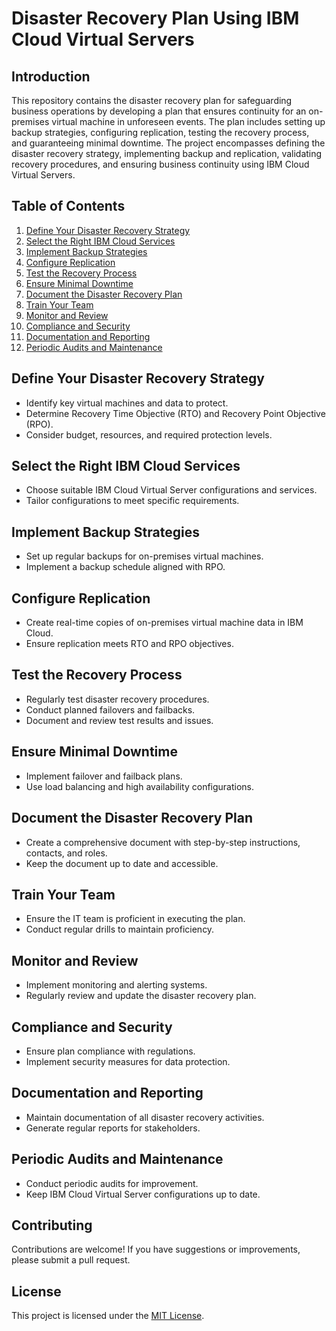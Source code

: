 # Disaster Recovery Plan Using IBM Cloud Virtual Servers

## Introduction

This repository contains the disaster recovery plan for safeguarding business operations by developing a plan that ensures continuity for an on-premises virtual machine in unforeseen events. The plan includes setting up backup strategies, configuring replication, testing the recovery process, and guaranteeing minimal downtime. The project encompasses defining the disaster recovery strategy, implementing backup and replication, validating recovery procedures, and ensuring business continuity using IBM Cloud Virtual Servers.

## Table of Contents

1. [Define Your Disaster Recovery Strategy](#define-your-disaster-recovery-strategy)
2. [Select the Right IBM Cloud Services](#select-the-right-ibm-cloud-services)
3. [Implement Backup Strategies](#implement-backup-strategies)
4. [Configure Replication](#configure-replication)
5. [Test the Recovery Process](#test-the-recovery-process)
6. [Ensure Minimal Downtime](#ensure-minimal-downtime)
7. [Document the Disaster Recovery Plan](#document-the-disaster-recovery-plan)
8. [Train Your Team](#train-your-team)
9. [Monitor and Review](#monitor-and-review)
10. [Compliance and Security](#compliance-and-security)
11. [Documentation and Reporting](#documentation-and-reporting)
12. [Periodic Audits and Maintenance](#periodic-audits-and-maintenance)

## Define Your Disaster Recovery Strategy

- Identify key virtual machines and data to protect.
- Determine Recovery Time Objective (RTO) and Recovery Point Objective (RPO).
- Consider budget, resources, and required protection levels.

## Select the Right IBM Cloud Services

- Choose suitable IBM Cloud Virtual Server configurations and services.
- Tailor configurations to meet specific requirements.

## Implement Backup Strategies

- Set up regular backups for on-premises virtual machines.
- Implement a backup schedule aligned with RPO.

## Configure Replication

- Create real-time copies of on-premises virtual machine data in IBM Cloud.
- Ensure replication meets RTO and RPO objectives.

## Test the Recovery Process

- Regularly test disaster recovery procedures.
- Conduct planned failovers and failbacks.
- Document and review test results and issues.

## Ensure Minimal Downtime

- Implement failover and failback plans.
- Use load balancing and high availability configurations.

## Document the Disaster Recovery Plan

- Create a comprehensive document with step-by-step instructions, contacts, and roles.
- Keep the document up to date and accessible.

## Train Your Team

- Ensure the IT team is proficient in executing the plan.
- Conduct regular drills to maintain proficiency.

## Monitor and Review

- Implement monitoring and alerting systems.
- Regularly review and update the disaster recovery plan.

## Compliance and Security

- Ensure plan compliance with regulations.
- Implement security measures for data protection.

## Documentation and Reporting

- Maintain documentation of all disaster recovery activities.
- Generate regular reports for stakeholders.

## Periodic Audits and Maintenance

- Conduct periodic audits for improvement.
- Keep IBM Cloud Virtual Server configurations up to date.

## Contributing

Contributions are welcome! If you have suggestions or improvements, please submit a pull request.

## License

This project is licensed under the [MIT License](LICENSE).
